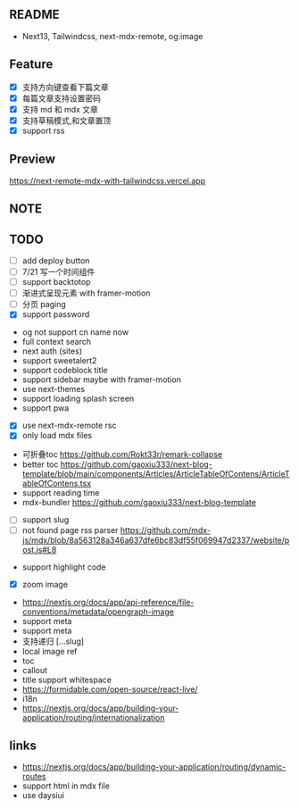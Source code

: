 ## README

- Next13, Tailwindcss, next-mdx-remote, og:image

## Feature

- [x] 支持方向键查看下篇文章
- [x] 每篇文章支持设置密码
- [x] 支持 md 和 mdx 文章
- [x] 支持草稿模式,和文章置顶
- [x] support rss

## Preview

https://next-remote-mdx-with-tailwindcss.vercel.app

## NOTE

<!-- * codeblock on dev is very slow for ui -->

## TODO

- [ ] add deploy button
- [ ] 7/21 写一个时间组件
- [ ] support backtotop
- [ ] 渐进式呈现元素 with framer-motion
- [ ] 分页 paging
- [x] support password
<!-- * og: https://nextjs.org/docs/app/api-reference/file-conventions/metadata/opengraph-image -->

* og not support cn name now
* full context search
* next auth (sites)
* support sweetalert2
* support codeblock title
* support sidebar maybe with framer-motion
* use next-themes
* support loading splash screen
* support pwa
* [x] use next-mdx-remote rsc
* [x] only load mdx files
* 可折叠toc https://github.com/Rokt33r/remark-collapse
* better toc https://github.com/gaoxiu333/next-blog-template/blob/main/components/Articles/ArticleTableOfContens/ArticleTableOfContens.tsx
* support reading time
* mdx-bundler
  https://github.com/gaoxiu333/next-blog-template

- [ ] support slug
- [ ] not found page
      rss parser
      https://github.com/mdx-js/mdx/blob/8a563128a346a637dfe6bc83df55f069947d2337/website/post.js#L8

* support highlight code
* [x] zoom image
* https://nextjs.org/docs/app/api-reference/file-conventions/metadata/opengraph-image
* support meta
* support meta
* 支持递归 [...slug]
* local image ref
* toc
* callout
* title support whitespace
* https://formidable.com/open-source/react-live/
* i18n
* https://nextjs.org/docs/app/building-your-application/routing/internationalization

## links

- https://nextjs.org/docs/app/building-your-application/routing/dynamic-routes
- support html in mdx file
- use daysiui
